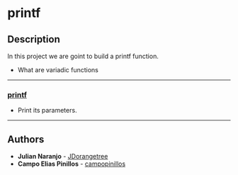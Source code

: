 # printf

## Description
In this project we are goint to build a printf function.

* What are variadic functions

---

### [printf](./_printf.c)
* Print its parameters.

---

## Authors
* **Julian Naranjo** - [JDorangetree](https://github.com/JDorangetree)
* **Campo Elias Pinillos** - [campopinillos](https://github.com/campopinillos)
